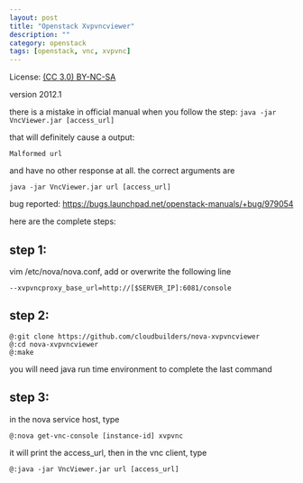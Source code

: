 ```yaml
---
layout: post
title: "Openstack Xvpvncviewer"
description: ""
category: openstack
tags: [openstack, vnc, xvpvnc]
---
```


License: [(CC 3.0) BY-NC-SA](http://creativecommons.org/licenses/by-nc-sa/3.0/)

version 2012.1

there is a mistake in official manual when you follow the step: `java -jar VncViewer.jar [access_url]`

that will definitely cause a output:

    Malformed url

and have no other response at all. the correct arguments are

    java -jar VncViewer.jar url [access_url]

bug reported: https://bugs.launchpad.net/openstack-manuals/+bug/979054

here are the complete steps:

## step 1:
vim /etc/nova/nova.conf, add or overwrite the following line

    --xvpvncproxy_base_url=http://[$SERVER_IP]:6081/console

## step 2:

    @:git clone https://github.com/cloudbuilders/nova-xvpvncviewer
    @:cd nova-xvpvncviewer
    @:make

you will need java run time environment to complete the last command

## step 3:
in the nova service host, type

    @:nova get-vnc-console [instance-id] xvpvnc

it will print the access_url, then in the vnc client, type

    @:java -jar VncViewer.jar url [access_url]

